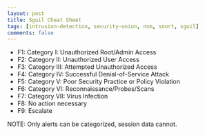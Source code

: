 ```yaml
---
layout: post
title: Sguil Cheat Sheet
tags: [intrusion-detection, security-onion, nsm, snort, sguil]
comments: false
---
```


- F1: Category I: Unauthorized Root/Admin Access
- F2: Category II: Unauthorized User Access
- F3: Category III: Attempted Unauthorized Access
- F4: Category IV: Successful Denial-of-Service Attack
- F5: Category V: Poor Security Practice or Policy Violation
- F6: Category VI: Reconnaissance/Probes/Scans
- F7: Category VII: Virus Infection
- F8: No action necessary
- F9: Escalate

NOTE: Only alerts can be categorized, session data cannot. 

